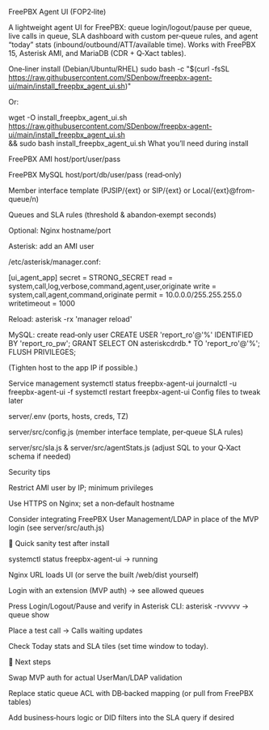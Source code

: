 FreePBX Agent UI (FOP2‑lite)

A lightweight agent UI for FreePBX: queue login/logout/pause per queue, live calls in queue, SLA dashboard with custom per‑queue rules, and agent “today” stats (inbound/outbound/ATT/available time). Works with FreePBX 15, Asterisk AMI, and MariaDB (CDR + Q‑Xact tables).

One‑liner install (Debian/Ubuntu/RHEL)
sudo bash -c "$(curl -fsSL https://raw.githubusercontent.com/SDenbow/freepbx-agent-ui/main/install_freepbx_agent_ui.sh)"

Or:

wget -O install_freepbx_agent_ui.sh https://raw.githubusercontent.com/SDenbow/freepbx-agent-ui/main/install_freepbx_agent_ui.sh \
  && sudo bash install_freepbx_agent_ui.sh
What you’ll need during install

FreePBX AMI host/port/user/pass

FreePBX MySQL host/port/db/user/pass (read‑only)

Member interface template (PJSIP/{ext} or SIP/{ext} or Local/{ext}@from-queue/n)

Queues and SLA rules (threshold & abandon‑exempt seconds)

Optional: Nginx hostname/port

Asterisk: add an AMI user

/etc/asterisk/manager.conf:

[ui_agent_app]
secret = STRONG_SECRET
read = system,call,log,verbose,command,agent,user,originate
write = system,call,agent,command,originate
permit = 10.0.0.0/255.255.255.0
writetimeout = 1000

Reload: asterisk -rx 'manager reload'

MySQL: create read‑only user
CREATE USER 'report_ro'@'%' IDENTIFIED BY 'report_ro_pw';
GRANT SELECT ON asteriskcdrdb.* TO 'report_ro'@'%';
FLUSH PRIVILEGES;

(Tighten host to the app IP if possible.)

Service management
systemctl status freepbx-agent-ui
journalctl -u freepbx-agent-ui -f
systemctl restart freepbx-agent-ui
Config files to tweak later

server/.env (ports, hosts, creds, TZ)

server/src/config.js (member interface template, per‑queue SLA rules)

server/src/sla.js & server/src/agentStats.js (adjust SQL to your Q‑Xact schema if needed)

Security tips

Restrict AMI user by IP; minimum privileges

Use HTTPS on Nginx; set a non‑default hostname

Consider integrating FreePBX User Management/LDAP in place of the MVP login (see server/src/auth.js)

🧪 Quick sanity test after install

systemctl status freepbx-agent-ui → running

Nginx URL loads UI (or serve the built /web/dist yourself)

Login with an extension (MVP auth) → see allowed queues

Press Login/Logout/Pause and verify in Asterisk CLI: asterisk -rvvvvv → queue show <queue>

Place a test call → Calls waiting updates

Check Today stats and SLA tiles (set time window to today).

🚀 Next steps

Swap MVP auth for actual UserMan/LDAP validation

Replace static queue ACL with DB‑backed mapping (or pull from FreePBX tables)

Add business‑hours logic or DID filters into the SLA query if desired
